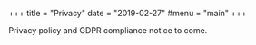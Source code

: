 +++
title = "Privacy"
date = "2019-02-27"
#menu = "main"
+++

Privacy policy and GDPR compliance notice to come.
